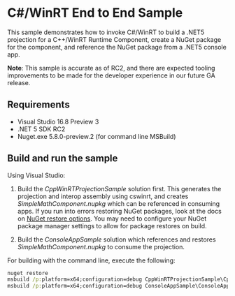 # C#/WinRT End to End Sample

This sample demonstrates how to invoke C#/WinRT to build a .NET5 projection for a C++/WinRT Runtime Component, create a NuGet package for the component, and reference the NuGet package from a .NET5 console app.

**Note**: This sample is accurate as of RC2, and there are expected tooling improvements to be made for the developer experience in our future GA release.

## Requirements

- Visual Studio 16.8 Preview 3
- .NET 5 SDK RC2
- Nuget.exe 5.8.0-preview.2 (for command line MSBuild)

## Build and run the sample

Using Visual Studio:

1. Build the *CppWinRTProjectionSample* solution first. This generates the projection and interop assembly using cswinrt, and creates *SimpleMathComponent.nupkg* which can be referenced in consuming apps. If you run into errors restoring NuGet packages, look at the docs on [NuGet restore options](https://docs.microsoft.com/nuget/consume-packages/package-restore). You may need to configure your NuGet package manager settings to allow for package restores on build.

2. Build the *ConsoleAppSample* solution which references and restores  *SimpleMathComponent.nupkg* to consume the projection.

For building with the command line, execute the following:

```cmd
nuget restore
msbuild /p:platform=x64;configuration=debug CppWinRTProjectionSample\CppWinRTComponentProjectionSample.sln
msbuild /p:platform=x64;configuration=debug ConsoleAppSample\ConsoleAppSample.sln
```
